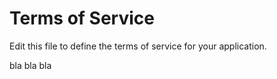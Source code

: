 # Terms of Service

Edit this file to define the terms of service for your application.

bla bla bla
